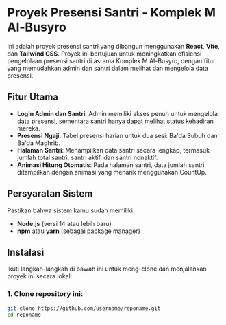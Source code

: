 # Proyek Presensi Santri - Komplek M Al-Busyro

Ini adalah proyek presensi santri yang dibangun menggunakan **React**, **Vite**, dan **Tailwind CSS**. Proyek ini bertujuan untuk meningkatkan efisiensi pengelolaan presensi santri di asrama Komplek M Al-Busyro, dengan fitur yang memudahkan admin dan santri dalam melihat dan mengelola data presensi.

## Fitur Utama
- **Login Admin dan Santri**: Admin memiliki akses penuh untuk mengelola data presensi, sementara santri hanya dapat melihat status kehadiran mereka.
- **Presensi Ngaji**: Tabel presensi harian untuk dua sesi: Ba'da Subuh dan Ba'da Maghrib.
- **Halaman Santri**: Menampilkan data santri secara lengkap, termasuk jumlah total santri, santri aktif, dan santri nonaktif.
- **Animasi Hitung Otomatis**: Pada halaman santri, data jumlah santri ditampilkan dengan animasi yang menarik menggunakan CountUp.

## Persyaratan Sistem
Pastikan bahwa sistem kamu sudah memiliki:
- **Node.js** (versi 14 atau lebih baru)
- **npm** atau **yarn** (sebagai package manager)

## Instalasi
Ikuti langkah-langkah di bawah ini untuk meng-clone dan menjalankan proyek ini secara lokal:

### 1. Clone repository ini:
```bash
git clone https://github.com/username/reponame.git
cd reponame


